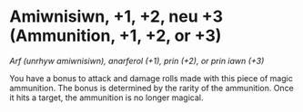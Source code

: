 # Amiwnisiwn, +1, +2, neu +3 (Ammunition, +1, +2, or +3)

*Arf (unrhyw amiwnisiwn), anarferol (+1), prin (+2), or prin iawn (+3)*

You have a bonus to attack and damage rolls made with this piece of magic ammunition. The bonus is determined by the rarity of the ammunition. Once it hits a target, the ammunition is no longer magical.